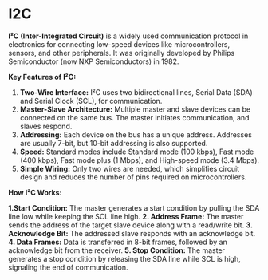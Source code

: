 # I2C
**I²C (Inter-Integrated Circuit)** is a widely used communication protocol in electronics for connecting low-speed devices like microcontrollers, sensors, and other peripherals. It was originally developed by Philips Semiconductor (now NXP Semiconductors) in 1982.

**Key Features of I²C:**

1. **Two-Wire Interface:** I²C uses two bidirectional lines, Serial Data (SDA) and Serial Clock (SCL), for communication.
2. **Master-Slave Architecture:** Multiple master and slave devices can be connected on the same bus. The master initiates communication, and slaves respond.
3. **Addressing:** Each device on the bus has a unique address. Addresses are usually 7-bit, but 10-bit addressing is also supported.
4. **Speed:** Standard modes include Standard mode (100 kbps), Fast mode (400 kbps), Fast mode plus (1 Mbps), and High-speed mode (3.4 Mbps).
5. **Simple Wiring:** Only two wires are needed, which simplifies circuit design and reduces the number of pins required on microcontrollers.

**How I²C Works:**

**1.Start Condition:** The master generates a start condition by pulling the SDA line low while keeping the SCL line high.
**2. Address Frame:** The master sends the address of the target slave device along with a read/write bit.
**3. Acknowledge Bit:** The addressed slave responds with an acknowledge bit.
**4. Data Frames:** Data is transferred in 8-bit frames, followed by an acknowledge bit from the receiver.
**5. Stop Condition:** The master generates a stop condition by releasing the SDA line while SCL is high, signaling the end of communication.
